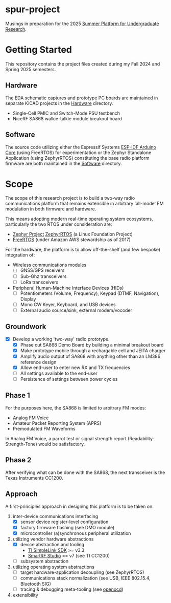 # spur-project

Musings in preparation for the 2025 [Summer Platform for Undergraduate Research](https://spur.utdallas.edu/).

# Getting Started

This repository contains the project files created during my Fall 2024 and Spring 2025 semesters.

## Hardware

The EDA schematic captures and prototype PC boards are maintained in separate KiCAD projects in the [Hardware](/Hardware) directory.
- Single-Cell PMIC and Switch-Mode PSU testbench
- NiceRF SA868 walkie-talkie module breakout board 

## Software

The source code utilizing either the Espressif Systems [ESP-IDF Arduino Core](https://github.com/espressif/arduino-esp32) (using FreeRTOS) for experimentation
or the Zephyr Standalone Application (using ZephyrRTOS) constituting the base radio platform firmware are both maintained in the [Software](/Software) directory.

# Scope

The scope of this research project is to build a two-way radio communications platform that remains extensible in arbitrary 'all-mode' FM modulation in both firmware and hardware.

This means adopting modern real-time operating system ecosystems, particularly the two RTOS under consideration are:
- [Zephyr Project](https://zephyrproject.org) [ZephyrRTOS](https://github.com/zephyrproject-rtos) (a Linux Foundation Project)
- [FreeRTOS](https://freertos.org/) (under Amazon AWS stewardship as of 2017)

For the hardware, the platform is to allow off-the-shelf (and few bespoke) integration of:
 - Wireless communications modules
   - [ ] GNSS/GPS receivers 
   - [ ] Sub-Ghz transceivers
   - [ ] LoRa transceivers
 - Peripheral Human-Machine Interface Devices (HIDs)
   - [ ] Potentiometers (Volume, Frequency), Keypad (DTMF, Navigation), Display
   - [ ] Mono CW Keyer, Keyboard, and USB devices
   - [ ] External audio source/sink, external modem/vocoder

## Groundwork

- [x] Develop a working 'two-way' radio prototype. 
  - [x] Phase out SA868 Demo Board by building a minimal breakout board
  - [x] Make prototype mobile through a rechargable cell and JEITA charger
  - [x] Amplify audio output of SA868 with anything other than an LM386 reference design
  - [x] Allow end-user to enter new RX and TX frequencies
  - [ ] All settings available to the end-user
  - [ ] Persistence of settings between power cycles

## Phase 1

For the purposes here, the SA868 is limited to arbitrary FM modes:
 - Analog FM Voice 
 - Amateur Packet Reporting System (APRS) 
 - Premodulated FM Waveforms

In Analog FM Voice, a parrot test or signal strength report (Readability-Strength-Tone) would be satisfactory.
## Phase 2
After verifying what can be done with the SA868, the next transceiver is the Texas Instruments CC1200. 

## Approach

A first-principles approach in designing this platform is to be taken on:
1. inter-device communications interfacing
   - [x] sensor device register-level configuration
   - [x] factory firmware flashing (see DMO module)
   - [x] microcontroller (a)synchronous peripheral utilization
2. utilizing vendor hardware abstractions
   - [x] device abstraction and tooling
     - [TI SimpleLink SDK](https://www.ti.com/tool/SIMPLELINK-LOWPOWER-SDK) >= v3.3
     - [SmartRF Studio](https://www.ti.com/tool/SMARTRFTM-STUDIO) == v7 (see TI CC1200)
   - [ ] subsystem abstraction
3. utilizing operating system abstractions
   - [ ] target hardware-application decoupling (see ZephyrRTOS)
   - [ ] communications stack normalization (see USB, IEEE 802.15.4, Bluetooth SIG)
   - [ ] tracing & debugging meta-tooling (see [openocd](https://openocd.org/))
4.  extensibility

